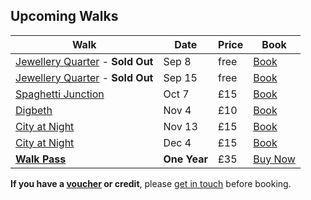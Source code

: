 ## Upcoming Walks

Walk               | Date    | Price | Book
-------------------|---------|-------|-----
[Jewellery Quarter](/jewellery-quarter) - **Sold Out**  | Sep 8   | free  | <a href="https://www.eventbrite.com/e/jewellery-quarter-photo-walk-8-september-tickets-48561345291" class="btn btn--primary">Book</a>
[Jewellery Quarter](/jewellery-quarter) - **Sold Out**  | Sep 15  | free  | <a href="https://www.eventbrite.com/e/jewellery-quarter-photo-walk-15-september-tickets-48561544888" class="btn btn--primary">Book</a>
[Spaghetti Junction](/spaghetti-junction) | Oct 7   | £15   | <a href="https://ti.to/photo-school/birmingham-photo-walks" class="btn btn--primary">Book</a>
[Digbeth](/digbeth)            | Nov 4   | £10   | <a href="https://ti.to/photo-school/birmingham-photo-walks" class="btn btn--primary">Book</a>
[City at Night](/city-at-night)      | Nov 13  | £15   | <a href="https://ti.to/photo-school/birmingham-photo-walks" class="btn btn--primary">Book</a>
[City at Night](/city-at-night)      | Dec 4   | £15   | <a href="https://ti.to/photo-school/birmingham-photo-walks" class="btn btn--primary">Book</a>
[**Walk Pass**](/walks-pass)      | **One Year** | £35 | <a href="https://ti.to/photo-school/birmingham-photo-walks/with/rvgtakykxj4" class="btn btn--primary">Buy Now</a>

**If you have a [voucher](/gift-vouchers/) or credit**, please [get in touch](/contact/) before booking.